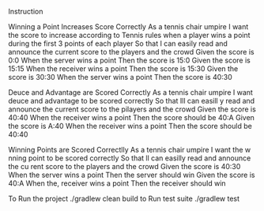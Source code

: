 Instruction

Winning a Point Increases Score Correctly
As a tennis chair umpire
I want the score to increase according to Tennis rules when a player wins a point during the
first 3 points of each player
So that I can easily read and announce the current score to the players and the crowd
Given the score is 0:0
When the server wins a point
Then the score is 15:0
Given the score is 15:15
When the receiver wins a point
Then the score is 15:30
Given the score is 30:30
When the server wins a point
Then the score is 40:30


Deuce and Advantage are Scored Correctly
As a tennis chair umpire
I want deuce and advantage to be scored correctly
So that Ill can easill y read and announce the current score to the pilayers and the crowd
Given the score is 40:40
When the receiver wins a point
Then the score should be 40:A
Given the score is A:40
When the receiver wins a point
Then the score should be 40:40

Winning Points are Scored Correctlly
As a tennis chair umpire
I want the w nning point to be scored correctly
So that ll can easilly read and announce the cu rent score to the players and the crowd
Given the score is 40:30
When the server wins a point
Then the server should win
Given the score is 40:A
When the, receiver wins a point
Then the receiver shouId win

To Run the project  ./gradlew clean build 
to Run test suite ./gradlew test